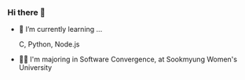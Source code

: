 ### Hi there 👋
- 🌱 I’m currently learning ... <p>C, Python, Node.js</p>
- 👩‍🎓 I'm majoring in Software Convergence, at Sookmyung Women's University

<!--
**Yena777/Yena777** is a ✨ _special_ ✨ repository because its `README.md` (this file) appears on your GitHub profile.

Here are some ideas to get you started:

- 🔭 I’m currently working on ...

- 👯 I’m looking to collaborate on ...
- 🤔 I’m looking for help with ...
- 💬 Ask me about ...
- 📫 How to reach me: ...
- 😄 Pronouns: ...
- ⚡ Fun fact: ...
-->
